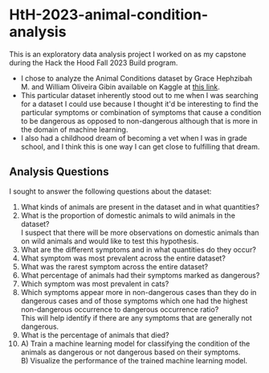 # HtH-2023-animal-condition-analysis
This is an exploratory data analysis project I worked on as my capstone during the Hack the Hood Fall 2023 Build program.

 - I chose to analyze the Animal Conditions dataset by Grace Hephzibah M. and William Oliveira Gibin available on Kaggle at [this link](https://www.kaggle.com/datasets/willianoliveiragibin/animal-condition).
 - This particular dataset inherently stood out to me when I was searching for a dataset I could use because I thought it'd be interesting to find the particular symptoms or combination of symptoms that cause a condition to be dangerous as opposed to non-dangerous although that is more in the domain of machine learning.
 - I also had a childhood dream of becoming a vet when I was in grade school, and I think this is one way I can get close to fulfilling that dream.

## Analysis Questions
I sought to answer the following questions about the dataset:
1. What kinds of animals are present in the dataset and in what quantities?
2. What is the proportion of domestic animals to wild animals in the dataset?  
I suspect that there will be more observations on domestic animals than on wild animals and would like to test this hypothesis.
3. What are the different symptoms and in what quantities do they occur?
4. What symptom was most prevalent across the entire dataset?
5. What was the rarest symptom across the entire dataset?
6. What percentage of animals had their symptoms marked as dangerous?
7. Which symptom was most prevalent in cats?
8. Which symptoms appear more in non-dangerous cases than they do in dangerous cases and of those symptoms which one had the highest non-dangerous occurrence to dangerous occurrence ratio?  
This will help identify if there are any symptoms that are generally not dangerous.
9. What is the percentage of animals that died?
10. A) Train a machine learning model for classifying the condition of the animals as dangerous or not dangerous based on their symptoms.  
    B) Visualize the performance of the trained machine learning model.
